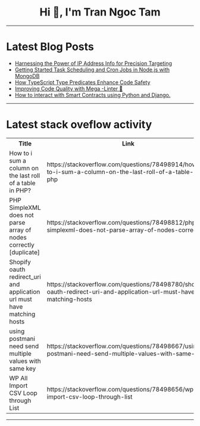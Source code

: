 <h1 align="center">Hi 👋, I'm Tran Ngoc Tam</h1>

---

# Latest Blog Posts 
<!-- BLOG-POST-LIST:START -->
- [Harnessing the Power of IP Address Info for Precision Targeting](https://dev.to/johnmiller/harnessing-the-power-of-ip-address-info-for-precision-targeting-493j)
- [Getting Started Task Scheduling and Cron Jobs in Node.js with MongoDB](https://dev.to/codexhyun/getting-started-task-scheduling-and-cron-jobs-in-nodejs-with-mongodb-5e09)
- [How TypeScript Type Predicates Enhance Code Safety](https://dev.to/sachinchaurasiya/how-typescript-type-predicates-enhance-code-safety-19o2)
- [Improving Code Quality with Mega -Linter 🧹](https://dev.to/prateekwayne/improving-code-quality-with-mega-linter-4mji)
- [How to interact with Smart Contracts using Python and Django.](https://dev.to/mosesmuwawu/how-to-interact-with-smart-contracts-using-python-and-django-4o94)
<!-- BLOG-POST-LIST:END -->

---

# Latest stack oveflow activity
<table>
  <tr><th>Title</th><th>Link</th></tr>
  <!-- STACKOVERFLOW:START --><tr><td>How to i sum a column on the last roll of a table in PHP?</td><td>https://stackoverflow.com/questions/78498914/how-to-i-sum-a-column-on-the-last-roll-of-a-table-in-php</td></tr><tr><td>PHP SimpleXML does not parse array of nodes correctly [duplicate]</td><td>https://stackoverflow.com/questions/78498812/php-simplexml-does-not-parse-array-of-nodes-correctly</td></tr><tr><td>Shopify oauth redirect_uri and application url must have matching hosts</td><td>https://stackoverflow.com/questions/78498780/shopify-oauth-redirect-uri-and-application-url-must-have-matching-hosts</td></tr><tr><td>using postmani need send multiple values with same key</td><td>https://stackoverflow.com/questions/78498667/using-postmani-need-send-multiple-values-with-same-key</td></tr><tr><td>WP All Import CSV Loop through List</td><td>https://stackoverflow.com/questions/78498656/wp-all-import-csv-loop-through-list</td></tr><!-- STACKOVERFLOW:END -->
</table>

---


